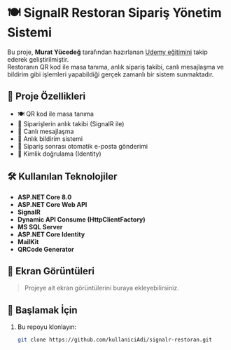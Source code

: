 # 🍽️ SignalR Restoran Sipariş Yönetim Sistemi

Bu proje, **Murat Yücedeğ** tarafından hazırlanan [Udemy eğitimini](https://www.udemy.com/course/aspnet-core-api-signalr-ile-qr-kodlu-siparis-yonetimi/) takip ederek geliştirilmiştir.  
Restoranın QR kod ile masa tanıma, anlık sipariş takibi, canlı mesajlaşma ve bildirim gibi işlemleri yapabildiği gerçek zamanlı bir sistem sunmaktadır.

## 📌 Proje Özellikleri

- 🍽️ QR kod ile masa tanıma
- 🛒 Siparişlerin anlık takibi (SignalR ile)
- 💬 Canlı mesajlaşma
- 🔔 Anlık bildirim sistemi
- 📧 Sipariş sonrası otomatik e-posta gönderimi
- 👤 Kimlik doğrulama (Identity)

## 🛠️ Kullanılan Teknolojiler

- **ASP.NET Core 8.0**
- **ASP.NET Core Web API**
- **SignalR**
- **Dynamic API Consume (HttpClientFactory)**
- **MS SQL Server**
- **ASP.NET Core Identity**
- **MailKit**
- **QRCode Generator**

## 📸 Ekran Görüntüleri

> Projeye ait ekran görüntülerini buraya ekleyebilirsiniz.

## 🚀 Başlamak İçin

1. Bu repoyu klonlayın:
   ```bash
   git clone https://github.com/kullaniciAdi/signalr-restoran.git
